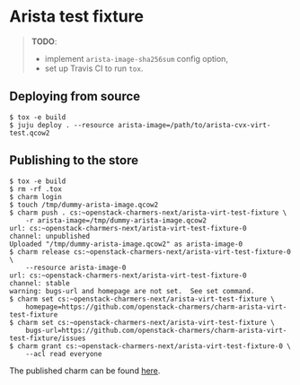 # Arista test fixture

> **TODO**:
>
> * implement `arista-image-sha256sum` config option,
> * set up Travis CI to run `tox`.

## Deploying from source

```
$ tox -e build
$ juju deploy . --resource arista-image=/path/to/arista-cvx-virt-test.qcow2
```

## Publishing to the store

```
$ tox -e build
$ rm -rf .tox
$ charm login
$ touch /tmp/dummy-arista-image.qcow2
$ charm push . cs:~openstack-charmers-next/arista-virt-test-fixture \
    -r arista-image=/tmp/dummy-arista-image.qcow2
url: cs:~openstack-charmers-next/arista-virt-test-fixture-0
channel: unpublished
Uploaded "/tmp/dummy-arista-image.qcow2" as arista-image-0
$ charm release cs:~openstack-charmers-next/arista-virt-test-fixture-0 \
    --resource arista-image-0
url: cs:~openstack-charmers-next/arista-virt-test-fixture-0
channel: stable
warning: bugs-url and homepage are not set.  See set command.
$ charm set cs:~openstack-charmers-next/arista-virt-test-fixture \
    homepage=https://github.com/openstack-charmers/charm-arista-virt-test-fixture
$ charm set cs:~openstack-charmers-next/arista-virt-test-fixture \
    bugs-url=https://github.com/openstack-charmers/charm-arista-virt-test-fixture/issues
$ charm grant cs:~openstack-charmers-next/arista-virt-test-fixture-0 \
    --acl read everyone
```

The published charm can be found
[here](https://jaas.ai/u/openstack-charmers-next/arista-virt-test-fixture).

